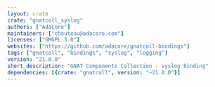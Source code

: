 ```yaml
---
layout: crate
crate: "gnatcoll_syslog"
authors: ["AdaCore"]
maintainers: ["chouteau@adacore.com"]
licenses: ["GMGPL 3.0"]
websites: ["https://github.com/adacore/gnatcoll-bindings"]
tags: ["gnatcoll", "bindings", "syslog", "logging"]
version: "21.0.0"
short_description: "GNAT Components Collection - syslog binding"
dependencies: [{crate: "gnatcoll", version: "~21.0.0"}]
---
```




